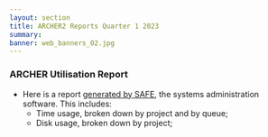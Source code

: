 ```yaml
---
layout: section
title: ARCHER2 Reports Quarter 1 2023
summary: 
banner: web_banners_02.jpg
---
```


### ARCHER Utilisation Report


* Here is a report [generated by SAFE](Q1_2023_safe.pdf), the systems administration
software.  This includes:
    * Time usage, broken down by project and by queue;
    * Disk usage, broken down by project;


<!--

### ARCHER SP Service


* [SP Service Report: Q1 2023](SP_Report_1Q23.pdf)


### ARCHER CSE Service

* [CSE Performance Report: Q1 2023](CSE_Report_1Q23.pdf)


-->
